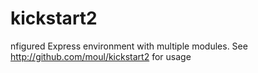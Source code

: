 kickstart2
==========

nfigured Express environment with multiple modules. See http://github.com/moul/kickstart2 for usage